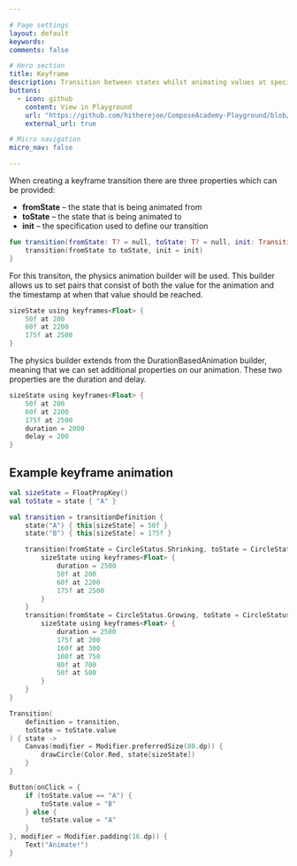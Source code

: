 ```yaml
---

# Page settings
layout: default
keywords:
comments: false

# Hero section
title: Keyframe
description: Transition between states whilst animating values at specific frames
buttons:
  - icon: github
    content: View in Playground
    url: "https://github.com/hitherejoe/ComposeAcademy-Playground/blob/master/app/src/main/java/co/joebirch/composeplayground/animation/transitionAnimationDemos.kt"
    external_url: true

# Micro navigation
micro_nav: false

---
```


When creating a keyframe transition there are three properties which can be provided:

* **fromState** – the state that is being animated from
* **toState** – the state that is being animated to
* **init** – the specification used to define our transition

```kotlin
fun transition(fromState: T? = null, toState: T? = null, init: TransitionSpec<T>.() -> Unit) {
    transition(fromState to toState, init = init)
}
```

For this transiton, the physics animation builder will be used. This builder allows us to set pairs that consist of both the value for the animation and the timestamp at when that value should be reached.

```kotlin
sizeState using keyframes<Float> {
    50f at 200
    60f at 2200
    175f at 2500
}
```

The physics builder extends from the DurationBasedAnimation builder, meaning that we can set additional properties on our animation. These two properties are the duration and delay.

```kotlin
sizeState using keyframes<Float> {
    50f at 200
    60f at 2200
    175f at 2500
    duration = 2000
    delay = 200
}
```

## Example keyframe animation

```kotlin
val sizeState = FloatPropKey()
val toState = state { "A" }

val transition = transitionDefinition {
    state("A") { this[sizeState] = 50f }
    state("B") { this[sizeState] = 175f }

    transition(fromState = CircleStatus.Shrinking, toState = CircleStatus.Growing) {
        sizeState using keyframes<Float> {
            duration = 2500
            50f at 200
            60f at 2200
            175f at 2500
        }
    }
    transition(fromState = CircleStatus.Growing, toState = CircleStatus.Shrinking) {
        sizeState using keyframes<Float> {
            duration = 2500
            175f at 200
            160f at 300
            100f at 750
            80f at 700
            50f at 500
        }
    }
}

Transition(
    definition = transition,
    toState = toState.value
) { state ->
    Canvas(modifier = Modifier.preferredSize(80.dp)) {
        drawCircle(Color.Red, state[sizeState])
    }
}

Button(onClick = {
    if (toState.value == "A") {
        toState.value = "B"
    } else {
        toState.value = "A"
    }
}, modifier = Modifier.padding(16.dp)) {
    Text("Animate!")
}
```
